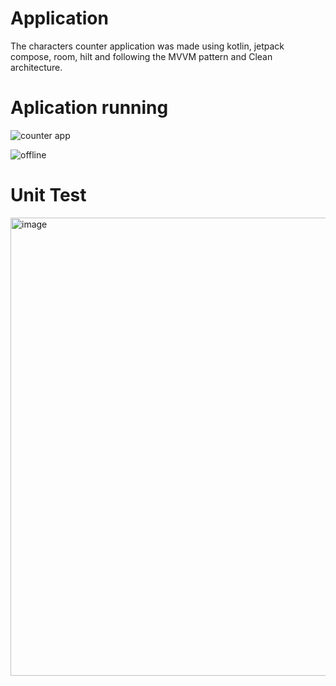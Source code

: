 # Application
The characters counter application was made using kotlin, jetpack compose, room, hilt and following the MVVM pattern and Clean architecture.
 
 # Aplication running

 ![counter app](https://github.com/user-attachments/assets/1ca8b7e8-5fe9-40e6-8250-bc662413bb64)
 

 ![offline](https://github.com/user-attachments/assets/0cce64e7-fc55-4bad-a7f8-94d025ad4851)

 # Unit Test
 <img width="733" alt="image" src="https://github.com/user-attachments/assets/1bef1bc7-5954-4b38-9f56-4cd7785550ae">
